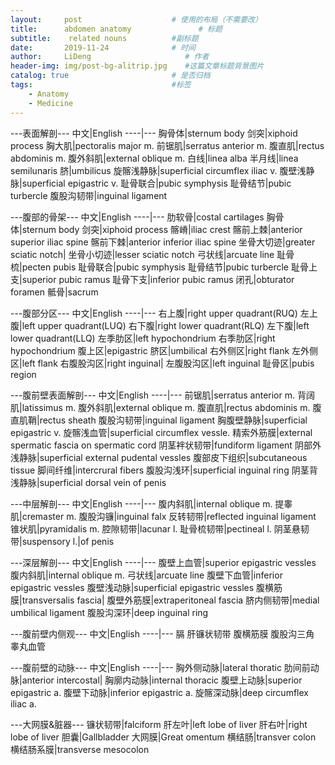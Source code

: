 ```yaml
---
layout:     post                    # 使用的布局（不需要改）
title:      abdomen anatomy               # 标题 
subtitle:    related nouns          #副标题
date:       2019-11-24              # 时间
author:     LiDeng                     # 作者
header-img: img/post-bg-alitrip.jpg    #这篇文章标题背景图片
catalog: true                       # 是否归档
tags:                               #标签
    - Anatomy
    - Medicine
---
```



---表面解剖---
中文|English
----|---
胸骨体|sternum body
剑突|xiphoid process
胸大肌|pectoralis major m.
前锯肌|serratus anterior m.
腹直肌|rectus abdominis m.
腹外斜肌|external oblique m.
白线|linea alba
半月线|linea semilunaris
脐|umbilicus
旋髂浅静脉|superficial circumflex iliac v.
腹壁浅静脉|superficial epigastric v.
耻骨联合|pubic symphysis
耻骨结节|pubic turbercle
腹股沟韧带|inguinal ligament

---腹部的骨架---
中文|English
----|---
肋软骨|costal cartilages
胸骨体|sternum body
剑突|xiphoid process
髂嵴|iliac crest
髂前上棘|anterior superior iliac spine
髂前下棘|anterior inferior iliac spine
坐骨大切迹|greater sciatic notch|
坐骨小切迹|lesser sciatic notch
弓状线|arcuate line
耻骨梳|pecten pubis
耻骨联合|pubic symphysis
耻骨结节|pubic turbercle
耻骨上支|superior pubic ramus
耻骨下支|inferior pubic ramus
闭孔|obturator foramen
骶骨|sacrum

---腹部分区---
中文|English
----|---
右上腹|right upper quadrant(RUQ)
左上腹|left upper quadrant(LUQ)
右下腹|right lower quadrant(RLQ)
左下腹|left lower quadrant(LLQ)
左季肋区|left hypochondrium
右季肋区|right hypochondrium
腹上区|epigastric
脐区|umbilical
右外侧区|right flank
左外侧区|left flank
右腹股沟区|right inguinal|
左腹股沟区|left inguinal
耻骨区|pubis region

---腹前壁表面解剖---
中文|English
----|---
前锯肌|serratus anterior m.
背阔肌|latissimus m.
腹外斜肌|external oblique m.
腹直肌|rectus abdominis m.
腹直肌鞘|rectus sheath
腹股沟韧带|inguinal ligament
胸腹壁静脉|superficial epigastric v.
旋髂浅血管|superficial circumflex vessle.
精索外筋膜|external spermatic fascia on spermatic cord
阴茎袢状韧带|fundiform ligament
阴部外浅静脉|superficial external pudental vessles
腹部皮下组织|subcutaneous tissue
脚间纤维|intercrural fibers
腹股沟浅环|superficial inguinal ring
阴茎背浅静脉|superficial dorsal vein of penis

---中层解剖---
中文|English
----|---
腹内斜肌|internal oblique m.
提睾肌|cremaster m.
腹股沟镰|inguinal falx
反转韧带|reflected inguinal ligament
锥状肌|pyramidalis m.
腔隙韧带|lacunar l.
耻骨梳韧带|pectineal l.
阴茎悬韧带|suspensory l.|of penis

---深层解剖---
中文|English
----|---
腹壁上血管|superior epigastric vessles
腹内斜肌|internal oblique m.
弓状线|arcuate line
腹壁下血管|inferior epigastric vessles
腹壁浅动脉|superficial epigastric vessles
腹横筋膜|transversalis fascia|
腹壁外筋膜|extraperitoneal fascia
脐内侧韧带|medial umbilical ligament
腹股沟深环|deep inguinal ring

---腹前壁内侧观---
中文|English
----|---
膈
肝镰状韧带
腹横筋膜
腹股沟三角
睾丸血管

---腹前壁的动脉---
中文|English
----|---
胸外侧动脉|lateral thoratic
肋间前动脉|anterior intercostal|
胸廓内动脉|internal thoracic
腹壁上动脉|superior epigastric a.
腹壁下动脉|inferior epigastric a.
旋髂深动脉|deep circumflex iliac a.

---大网膜&脏器---
镰状韧带|falciform
肝左叶|left lobe of liver
肝右叶|right lobe of liver
胆囊|Gallbladder
大网膜|Great omentum
横结肠|transver colon
横结肠系膜|transverse mesocolon



